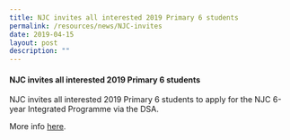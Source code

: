 ```yaml
---
title: NJC invites all interested 2019 Primary 6 students
permalink: /resources/news/NJC-invites
date: 2019-04-15
layout: post
description: ""
---
```

#### NJC invites all interested 2019 Primary 6 students

NJC invites all interested 2019 Primary 6 students to apply for the NJC 6-year Integrated Programme via the DSA.

More info [here](https://moe-nationaljc-staging.netlify.app/admissions/ip-dsa).